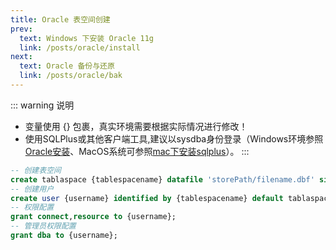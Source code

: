 ```yaml
---
title: Oracle 表空间创建
prev:
  text: Windows 下安装 Oracle 11g
  link: /posts/oracle/install
next:
  text: Oracle 备份与还原
  link: /posts/oracle/bak
---
```

<!-- >记录Oracle 11gR2的安装过程 -->
::: warning 说明

* 变量使用 {} 包裹，真实环境需要根据实际情况进行修改！
* 使用SQLPlus或其他客户端工具,建议以sysdba身份登录（Windows环境参照[Oracle安装](./install)、MacOS系统可参照[mac下安装sqlplus](./sqlplus)）。
:::

``` sql
-- 创建表空间
create tablaspace {tablespacename} datafile 'storePath/filename.dbf' size 50M autoextend on next 50M maxsize 500M;
-- 创建用户
create user {username} identified by {tablespacename} default tablaspace {password};
-- 权限配置
grant connect,resource to {username};
-- 管理员权限配置
grant dba to {username}; 
```

<CommentService />

